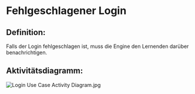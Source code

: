 # Fehlgeschlagener Login


## Definition:

Falls der Login fehlgeschlagen ist, muss die Engine den Lernenden darüber benachrichtigen.

## Aktivitätsdiagramm:

![Login Use Case Activity Diagram.jpg](imageEngineLoginActivityDiagramm.jpg)
